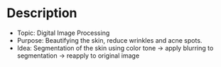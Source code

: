 # Description
- Topic: Digital Image Processing
- Purpose: Beautifying the skin, reduce wrinkles and acne spots.
- Idea: Segmentation of the skin using color tone -> apply blurring to segmentation -> reapply to original image
